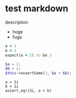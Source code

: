 # test markdown

description

- hoge
- fuga

```ruby
a = 1
b = 2
expect(a + 2).to be 3
```

```php
$a = 1;
$b = 2;
$this->assertSame(3, $a + $b);
```

```
a = 1i
b = 2i
assert_eq!(3i, a + b)
```
